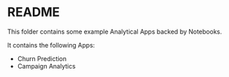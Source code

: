 README
======

This folder contains some example Analytical Apps backed by Notebooks.

It contains the following Apps:

  * Churn Prediction
  * Campaign Analytics

